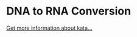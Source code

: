 DNA to RNA Conversion
=
[Get more information about kata...](https://www.codewars.com//kata//kata/5556282156230d0e5e000089)